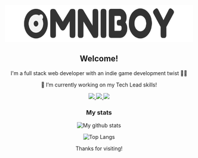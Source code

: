   <p align="center">
    <img height="100" src="https://raw.githubusercontent.com/omniboyOK/omniboyOk/master/assets/bannerlogo.png">
  </p>
  <h2 align="center">Welcome!</h2>
  <p align="center">I'm a full stack web developer with an indie game development twist 👨‍💻</p>
<span align="center">


🔭 I’m currently working on my Tech Lead skills!

<p align="center">
    <a href="https://www.linkedin.com/in/pablo-barrea/" target="_blank">
      <img src="https://img.shields.io/badge/LinkedIn-blue?style=flat&logo=linkedin&labelColor=blue" />
    </a>
    <a href="https://omniboy.itch.io" target="_blank">
      <img src="https://img.shields.io/badge/Store-green?style=flat&logo=Itch.io&labelColor=green&logoColor=white" />
    </a>
    <a href="https://omniboyok.github.io" target="_blank">
      <img src="https://img.shields.io/badge/My Web-black?style=flat&logo=&labelColor=green&logoColor=white" />
    </a>
  </p>

  <h3 align="center">My stats</h3>

  ![My github stats](https://github-readme-stats-mu-five.vercel.app/api?username=omniboyOK&show_icons=true)

  ![Top Langs](https://github-readme-stats-mu-five.vercel.app/api/top-langs/?username=omniboyOK&hide=CSS,GLSL,Python)

</span>
  
<p align="center">Thanks for visiting!</p>
